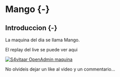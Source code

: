 # Mango {-}

## Introduccion {-}

La maquina del dia se llama Mango.

El replay del live se puede ver aqui

[![S4vitaar OpenAdmin maquina](https://img.youtube.com/vi/DvPh6BXdHgo/0.jpg)](https://www.youtube.com/watch?v=DvPh6BXdHgo)

No olvideis dejar un like al video y un commentario...

